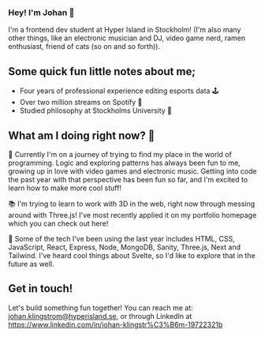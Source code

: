 ### Hey! I'm Johan 🌌

I'm a frontend dev student at Hyper Island in Stockholm! (I'm also many other things, like an electronic musician and DJ, video game nerd, ramen enthusiast, friend of cats (so on and so forth)). 

## Some quick fun little notes about me;
- Four years of professional experience editing esports data 🕹️
- Over two million streams on Spotify 🎵
- Studied philosophy at Stockholms University 💭

## What am I doing right now? 🤔

🚀 Currently I'm on a journey of trying to find my place in the world of programming. Logic and exploring patterns has always been fun to me, growing up in love with video games and electronic music. Getting into code the past year with that perspective has been fun so far, and I'm excited to learn how to make more cool stuff!

📚 I'm trying to learn to work with 3D in the web, right now through messing around with Three.js! I've most recently applied it on my portfolio homepage which you can check out here!

🔭 Some of the tech I've been using the last year includes HTML, CSS, JavaScript, React, Express, Node, MongoDB, Sanity, Three.js, Next and Tailwind. I've heard cool things about Svelte, so I'd like to explore that in the future as well.

## Get in touch!

Let's build something fun together! 
You can reach me at: johan.klingstrom@hyperisland.se, or through LinkedIn at https://www.linkedin.com/in/johan-klingstr%C3%B6m-19722321b
